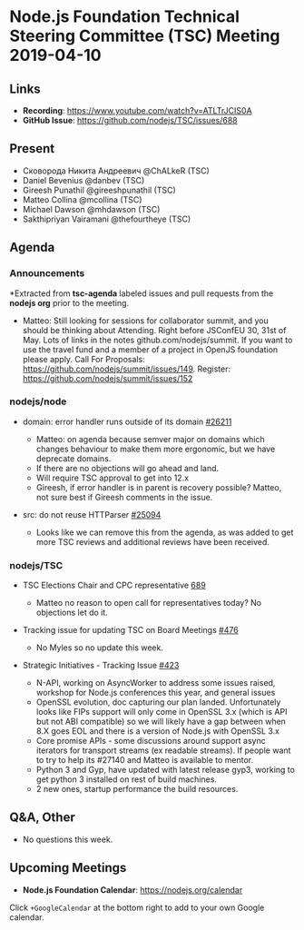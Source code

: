 # Node.js Foundation Technical Steering Committee (TSC) Meeting 2019-04-10

## Links

* **Recording**:  <https://www.youtube.com/watch?v=ATLTrJCIS0A>
* **GitHub Issue**: <https://github.com/nodejs/TSC/issues/688>

## Present

* Сковорода Никита Андреевич @ChALkeR (TSC)
* Daniel Bevenius @danbev (TSC)
* Gireesh Punathil @gireeshpunathil (TSC)
* Matteo Collina @mcollina (TSC)
* Michael Dawson @mhdawson (TSC)
* Sakthipriyan Vairamani @thefourtheye (TSC)

## Agenda

### Announcements

\*Extracted from **tsc-agenda** labeled issues and pull requests from the **nodejs org** prior to the meeting.

* Matteo: Still looking for sessions for collaborator summit, and you should be thinking about
  Attending. Right before JSConfEU 30, 31st of May. Lots of links in the notes
  github.com/nodejs/summit.  If you want to use the travel fund and a member of a project
  in OpenJS foundation please apply. Call For Proposals:
  <https://github.com/nodejs/summit/issues/149>. Register: <https://github.com/nodejs/summit/issues/152>

### nodejs/node

* domain: error handler runs outside of its domain [#26211](https://github.com/nodejs/node/pull/26211)
  * Matteo: on agenda because semver major on domains which changes behaviour
    to make them more ergonomic, but we have deprecate domains.
  * If there are no objections will go ahead and land.
  * Will require TSC approval to get into 12.x
  * Gireesh, if error handler is in parent is recovery possible? Matteo, not sure best
    if Gireesh comments in the issue.

* src: do not reuse HTTParser [#25094](https://github.com/nodejs/node/pull/25094)
  * Looks like we can remove this from the agenda, as was added to get more TSC reviews and
    additional reviews have been received.

### nodejs/TSC

* TSC Elections Chair and CPC representative [689](https://github.com/nodejs/TSC/issues/689)
  * Matteo no reason to open call for representatives today? No objections let do it.

* Tracking issue for updating TSC on Board Meetings [#476](https://github.com/nodejs/TSC/issues/476)
  * No Myles so no update this week.

* Strategic Initiatives - Tracking Issue [#423](https://github.com/nodejs/TSC/issues/423)
  * N-API, working on AsyncWorker to address some issues raised, workshop for Node.js
    conferences this year, and general issues
  * OpenSSL evolution, doc capturing our plan landed.  Unfortunately looks like FIPs
    support will only come in OpenSSL 3.x (which is API but not ABI compatible) so
    we will likely have a gap between when 8.X goes EOL and there
    is a version of Node.js with OpenSSL 3.x
  * Core promise APIs - some discussions around support async iterators for transport
    streams (ex readable streams).  If people want to try to help its #27140 and Matteo
    is available to mentor.
  * Python 3 and Gyp, have updated with latest release gyp3, working to get python
    3 installed on rest of build machines.
  * 2 new ones, startup performance the build resources.

## Q\&A, Other

* No questions this week.

## Upcoming Meetings

* **Node.js Foundation Calendar**: <https://nodejs.org/calendar>

Click `+GoogleCalendar` at the bottom right to add to your own Google calendar.
